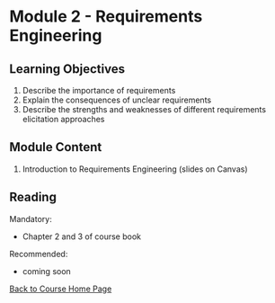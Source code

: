 # Module 2 - Requirements Engineering

## Learning Objectives

1. Describe the importance of requirements
1. Explain the consequences of unclear requirements
1. Describe the strengths and weaknesses of different requirements elicitation approaches


## Module Content

1. Introduction to Requirements Engineering (slides on Canvas)



## Reading
Mandatory: 
- Chapter 2 and 3 of course book

Recommended:

- coming soon





[Back to Course Home Page](https://gortonator.github.io/London22/)
